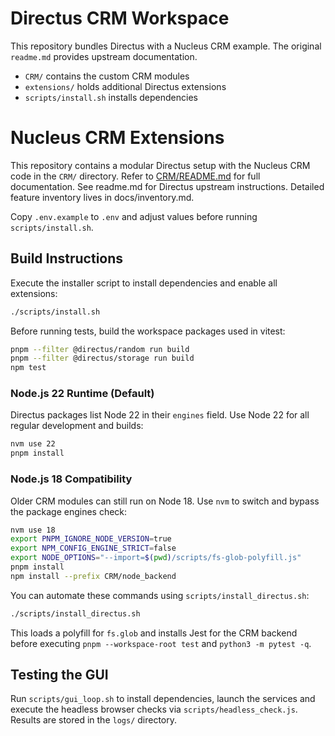 
# Directus CRM Workspace

This repository bundles Directus with a Nucleus CRM example. The original `readme.md` provides upstream documentation.

- `CRM/` contains the custom CRM modules
- `extensions/` holds additional Directus extensions
- `scripts/install.sh` installs dependencies

# Nucleus CRM Extensions

This repository contains a modular Directus setup with the Nucleus CRM code in the `CRM/` directory.
Refer to [CRM/README.md](CRM/README.md) for full documentation.
See readme.md for Directus upstream instructions.
Detailed feature inventory lives in docs/inventory.md.

Copy `.env.example` to `.env` and adjust values before running `scripts/install.sh`.

## Build Instructions

Execute the installer script to install dependencies and enable all extensions:

```bash
./scripts/install.sh
```

Before running tests, build the workspace packages used in vitest:

```bash
pnpm --filter @directus/random run build
pnpm --filter @directus/storage run build
npm test
```

### Node.js 22 Runtime (Default)

Directus packages list Node 22 in their `engines` field. Use Node 22 for all
regular development and builds:

```bash
nvm use 22
pnpm install
```

### Node.js 18 Compatibility

Older CRM modules can still run on Node 18. Use `nvm` to switch and bypass the
package engines check:

```bash
nvm use 18
export PNPM_IGNORE_NODE_VERSION=true
export NPM_CONFIG_ENGINE_STRICT=false
export NODE_OPTIONS="--import=$(pwd)/scripts/fs-glob-polyfill.js"
pnpm install
npm install --prefix CRM/node_backend
```

You can automate these commands using `scripts/install_directus.sh`:

```bash
./scripts/install_directus.sh
```

This loads a polyfill for `fs.glob` and installs Jest for the CRM backend before
executing `pnpm --workspace-root test` and `python3 -m pytest -q`.

## Testing the GUI

Run `scripts/gui_loop.sh` to install dependencies, launch the services and
execute the headless browser checks via `scripts/headless_check.js`. Results are
stored in the `logs/` directory.

